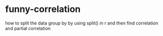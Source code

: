 # funny-correlation
how to split the data group by by using split() in r and then find correlation and partial correlation 
